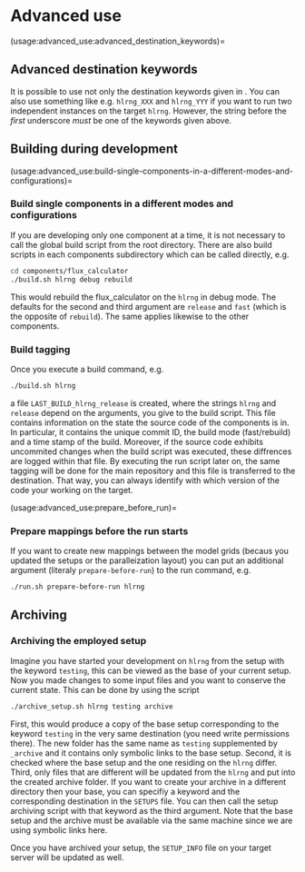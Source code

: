 # Advanced use

(usage:advanced_use:advanced_destination_keywords)=
## Advanced destination keywords

It is possible to use not only the destination keywords given in [](getting_started:first_use:configure-destinations).
You can also use something like e.g. `hlrng_XXX` and `hlrng_YYY` if you want to run two independent instances on the target `hlrng`.
However, the string before the *first* underscore *must* be one of the keywords given above.


## Building during development

(usage:advanced_use:build-single-components-in-a-different-modes-and-configurations)=
### Build single components in a different modes and configurations

If you are developing only one component at a time, it is not necessary to call the global build script from the root directory.
There are also build scripts in each components subdirectory which can be called directly, e.g.

``` bash
cd components/flux_calculator
./build.sh hlrng debug rebuild 
``` 

This would rebuild the flux_calculator on the `hlrng` in debug mode.
The defaults for the second and third argument are `release` and `fast` (which is the opposite of `rebuild`).
The same applies likewise to the other components.


### Build tagging

Once you execute a build command, e.g. 

``` bash
./build.sh hlrng
``` 

a file `LAST_BUILD_hlrng_release` is created, 
where the strings `hlrng` and `release` depend on the arguments, you give to the build script.
This file contains information on the state the source code of the components is in.
In particular, it contains the unique commit ID, the build mode (fast/rebuild) and a time stamp of the build.
Moreover, if the source code exhibits uncommited changes when the build script was executed,
these diffrences are logged within that file.
By executing the run script later on, the same tagging will be done for the main repository and this file is transferred to the destination.
That way, you can always identify with which version of the code your working on the target. 


(usage:advanced_use:prepare_before_run)=
### Prepare mappings before the run starts

If you want to create new mappings between the model grids (becaus you updated the setups or the paralleization layout) you can put an additional argument (literaly `prepare-before-run`) to the run command, e.g.

``` bash
./run.sh prepare-before-run hlrng
``` 


## Archiving

### Archiving the employed setup

Imagine you have started your development on `hlrng` from the setup with the keyword `testing`, this can be viewed as the base of your current setup.
Now you made changes to some input files and you want to conserve the current state.
This can be done by using the script

``` bash
./archive_setup.sh hlrng testing archive
```

First, this would produce a copy of the base setup corresponding to the keyword `testing` in the very same destination (you need write permissions there).
The new folder has the same name as `testing` supplemented by `_archive` and it contains only symbolic links to the base setup.
Second, it is checked where the base setup and the one residing on the `hlrng` differ.
Third, only files that are different will be updated from the `hlrng` and put into the created archive folder.
If you want to create your archive in a different directory then your base, you can specifiy a keyword and the corresponding destination in the `SETUPS` file.
You can then call the setup archiving script with that keyword as the third argument.
Note that the base setup and the archive must be available via the same machine since we are using symbolic links here. 

Once you have archived your setup, the `SETUP_INFO` file on your target server will be updated as well.